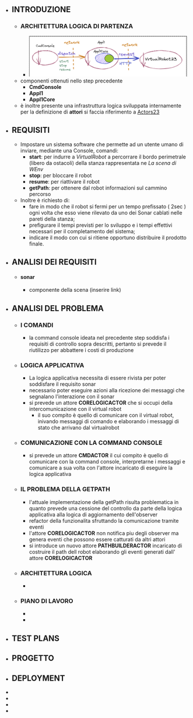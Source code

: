 - ## INTRODUZIONE
	- ### ARCHITETTURA LOGICA DI PARTENZA
		- ![image.png](../assets/image_1682334308113_0.png)
	- componenti ottenuti nello step precedente
		- **CmdConsole**
		- **Appl1**
		- **Appl1Core**
	- è inoltre presente una infrastruttura logica sviluppata internamente per la definizione di **attori** si faccia riferimento a [Actors23](file:///home/matteo/universita/iss/isslab23/iss23Material/html/Actors23.html)
- ## REQUISITI
	- Impostare un sistema software che permette ad un utente umano di inviare, mediante una Console, comandi:
		- **start**: per indurre a *VirtualRobot* a percorrare il bordo perimetrale (libero da ostacoli) della stanza rappresentata ne *La scena di WEnv*
		- **stop**: per bloccare il robot
		- **resume**: per riattivare il robot
		- **getPath**: per ottenere dal robot informazioni sul cammino percorso
	- Inoltre è richiesto di:
		- fare in modo che il robot si fermi per un tempo prefissato ( 2sec ) ogni volta che esso viene rilevato da uno dei Sonar cablati nelle pareti della stanza;
		- prefigurare il tempi previsti per lo sviluppo e i tempi effettivi necessari per il completamento del sistema;
		- indicare il modo con cui si ritiene opportuno distribuire il prodotto finale.
- ## ANALISI DEI REQUISITI
	- #### sonar
		- componente della scena (inserire link)
- ## ANALISI DEL PROBLEMA
	- ### I COMANDI
		- la command console ideata nel precedente step soddisfa i requisiti di controllo sopra descritti, pertanto si prevede il riutilizzo per abbattere i costi di produzione
	- ### LOGICA APPLICATIVA
		- La logica applicativa necessita di essere rivista per poter soddisfare il requisito sonar
		- necessario poter eseguire azioni alla ricezione dei messaggi che segnalano l'interazione con il sonar
		- si prevede un attore **CORELOGICACTOR** che si occupi della intercomunicazione con il virtual robot
			- il suo compito è quello di comunicare con il virtual robot, inivando messaggi di comando e elaborando i messaggi di stato che arrivano dal virtualrobot
	- ### COMUNICAZIONE CON LA COMMAND CONSOLE
		- si prevede un attore  **CMDACTOR** il cui compito è quello di comunicare con la command console, interpretarne i messaggi e comunicare a sua volta con l'attore incaricato di eseguire la logica applicativa
	- ### IL PROBLEMA DELLA GETPATH
		- l'attuale implementazione della getPath risulta problematica in quanto prevede una cessione del controllo da parte della logica applicativa alla logica di aggiornamento dell'observer
		- refactor della funzionalita sfruttando la comunicazione tramite eventi
		- l'attore **CORELOGICACTOR** non notifica piu degli observer ma genera eventi che possono essere catturati da altri attori
		- si introduce un nuovo attore **PATHBUILDERACTOR** incaricato di costruire il path dell robot elaborando gli eventi generati dall' attore **CORELOGICACTOR**
	- ### ARCHITETTURA LOGICA
		-
	- ### PIANO DI LAVORO
		-
		-
- ## TEST PLANS
- ## PROGETTO
- ## DEPLOYMENT
-
-
-
-